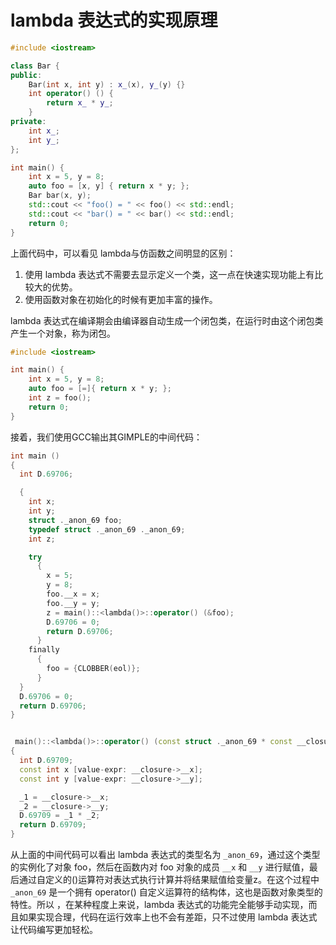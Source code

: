 # lambda 表达式的实现原理

```c++
#include <iostream>

class Bar {
public:
    Bar(int x, int y) : x_(x), y_(y) {}
    int operator() () {
        return x_ * y_;
    }
private:
    int x_;
    int y_;
};

int main() {
    int x = 5, y = 8;
    auto foo = [x, y] { return x * y; };
    Bar bar(x, y);
    std::cout << "foo() = " << foo() << std::endl;
    std::cout << "bar() = " << bar() << std::endl;
    return 0;
}
```

上面代码中，可以看见 lambda与仿函数之间明显的区别：

1. 使用 lambda 表达式不需要去显示定义一个类，这一点在快速实现功能上有比较大的优势。
2. 使用函数对象在初始化的时候有更加丰富的操作。

lambda 表达式在编译期会由编译器自动生成一个闭包类，在运行时由这个闭包类产生一个对象，称为闭包。

```c++
#include <iostream>

int main() {
    int x = 5, y = 8;
    auto foo = [=]{ return x * y; };
    int z = foo();
    return 0;
}
```

接着，我们使用GCC输出其GIMPLE的中间代码：

```C++
int main ()
{
  int D.69706;

  {
    int x;
    int y;
    struct ._anon_69 foo;
    typedef struct ._anon_69 ._anon_69;
    int z;

    try
      {
        x = 5;
        y = 8;
        foo.__x = x;
        foo.__y = y;
        z = main()::<lambda()>::operator() (&foo);
        D.69706 = 0;
        return D.69706;
      }
    finally
      {
        foo = {CLOBBER(eol)};
      }
  }
  D.69706 = 0;
  return D.69706;
}


 main()::<lambda()>::operator() (const struct ._anon_69 * const __closure)
{
  int D.69709;
  const int x [value-expr: __closure->__x];
  const int y [value-expr: __closure->__y];

  _1 = __closure->__x;
  _2 = __closure->__y;
  D.69709 = _1 * _2;
  return D.69709;
}
```

从上面的中间代码可以看出 lambda 表达式的类型名为 `_anon_69`，通过这个类型的实例化了对象 foo，然后在函数内对 foo 对象的成员 `__x` 和 `__y` 进行赋值，最后通过自定义的()运算符对表达式执行计算并将结果赋值给变量z。在这个过程中`_anon_69` 是一个拥有 operator() 自定义运算符的结构体，这也是函数对象类型的特性。所以 ，在某种程度上来说，lambda 表达式的功能完全能够手动实现，而且如果实现合理，代码在运行效率上也不会有差距，只不过使用 lambda 表达式让代码编写更加轻松。